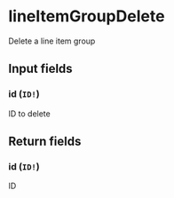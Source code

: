 # lineItemGroupDelete

Delete a line item group

## Input fields

### id (`ID!`)
ID to delete

## Return fields

### id (`ID!`)
ID
